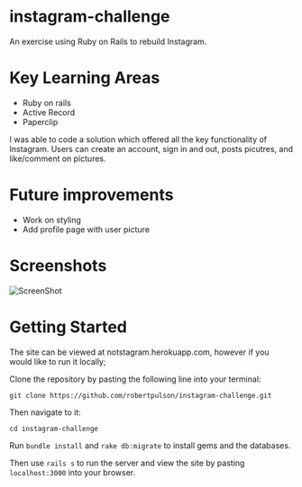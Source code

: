 # instagram-challenge

An exercise using Ruby on Rails to rebuild Instagram. 

# Key Learning Areas

* Ruby on rails
* Active Record
* Paperclip

I was able to code a solution which offered all the key functionality of Instagram. Users can create an account, sign in and out, posts picutres, and like/comment on pictures. 

# Future improvements

* Work on styling
* Add profile page with user picture

# Screenshots

![ScreenShot](https://github.com/robertpulson/instagram-challenge/blob/master/screenshots/Screen%20Shot%202015-04-27%20at%2016.26.01.png?raw=true)

# Getting Started

The site can be viewed at notstagram.herokuapp.com, however if you would like to run it locally;

Clone the repository by pasting the following line into your terminal:

`git clone https://github.com/robertpulson/instagram-challenge.git`

Then navigate to it:

`cd instagram-challenge`

Run `bundle install` and `rake db:migrate` to install gems and the databases.

Then use `rails s` to run the server and view the site by pasting `localhost:3000` into your browser.
